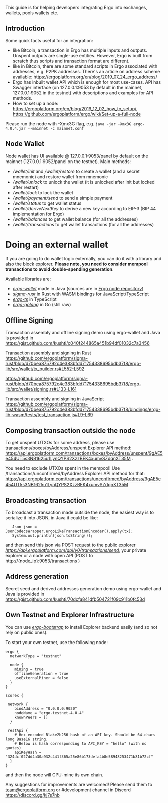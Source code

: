 This guide is for helping developers integrating Ergo into exchanges, wallets, pools wallets etc.

Introduction
------------

Some quick facts useful for an integration:

* like Bitcoin, a transaction in Ergo has multiple inputs and outputs. Unspent outputs are single-use entities. However, Ergo is built from scratch thus scripts and transaction format are different.
* like in Bitcoin, there are some standard scripts in Ergo associated with addresses, e.g. P2PK addresses. There's an article on address scheme available: https://ergoplatform.org/en/blog/2019_07_24_ergo_address/
* Ergo has inbuilt wallet API which is enough for most use-cases. API has Swagger interface (on 127.0.0.1:9053 by default in the mainnet, 127.0.0.1:9052 in the testnet) with descriptions and examples for API methods.
* How to set up a node: https://ergoplatform.org/en/blog/2019_12_02_how_to_setup/, https://github.com/ergoplatform/ergo/wiki/Set-up-a-full-node

Please run the node with -Xmx3G flag, e.g. ```java -jar -Xmx3G ergo-4.0.4.jar --mainnet -c mainnet.conf```

Node Wallet
-----------

Node wallet has UI available @ 127.0.0.1:9053/panel by default on the mainnet (127.0.0.1:9052/panel on the testnet). Main methods:

* */wallet/init* and */wallet/restore* to create a wallet (and a secret mnemonic) and restore wallet from mnemonic
* */wallet/unlock* to unlock the wallet (it is unlocked after init but locked after restart)
* */wallet/lock* to lock the wallet
* */wallet/payment/send* to send a simple payment
* */wallet/status* to get wallet status
* */wallet/deriveNextKey* to derive a new key according to EIP-3 (BIP 44 implementation for Ergo)
* */wallet/balances* to get wallet balance (for all the addresses) 
* */wallet/transactions* to get wallet transactions (for all the addresses) 

Doing an external wallet
========================

If you are going to do wallet logic externally, you can do it with a library and also the block explorer. **Please note, you need to consider mempool transactions to avoid double-spending generation**.

Available libraries are:

* [*ergo-wallet*](https://mvnrepository.com/artifact/org.ergoplatform/ergo-wallet) made in Java (sources are in [Ergo node repository](https://github.com/ergoplatform/ergo/tree/master/ergo-wallet))
* [*sigma-rust*](https://github.com/ergoplatform/sigma-rust/) in Rust with WASM bindings for JavaScript/TypeScript
* [*ergo-ts*](https://github.com/coinbarn/ergo-ts) in TypeScript
* [*ergo-golang*](https://github.com/azhiganov/ergo-golang) in Go (still raw)


Offline Signing
---------------
Transaction assembly and offline signing demo using ergo-wallet and Java is provided in https://gist.github.com/kushti/c040f244865a451b94df01032c7a3456 

Transaction assembly and signing in Rust
https://github.com/ergoplatform/sigma-rust/blob/d70bea875792c4e383bfdd71754338695bdb37f8/ergo-lib/src/wallet/tx_builder.rs#L552-L592

https://github.com/ergoplatform/sigma-rust/blob/d70bea875792c4e383bfdd71754338695bdb37f8/ergo-lib/src/wallet/signing.rs#L133-L161

Transaction assembly and signing in JavaScript
https://github.com/ergoplatform/sigma-rust/blob/d70bea875792c4e383bfdd71754338695bdb37f8/bindings/ergo-lib-wasm/tests/test_transaction.js#L9-L69

Composing transaction outside the node
--------------------------------------

To get unspent UTXOs for some address, please use transactions/boxes/byAddress/unspent Explorer API method: https://api.ergoplatform.com/transactions/boxes/byAddress/unspent/9gAE5e454UT5s3NB1625u1LynQYPS2XzzBEK4xumvSZdqnXT35M . 

You need to exclude UTXOs spent in the mempool! Use /transactions/unconfirmed/byAddress Explorer API method for that: https://api.ergoplatform.com/transactions/unconfirmed/byAddress/9gAE5e454UT5s3NB1625u1LynQYPS2XzzBEK4xumvSZdqnXT35M

Broadcasting transaction
------------------------

To broadcast a transaction made outside the node, the easiest way is to serialize it into JSON, in Java it could be like:

```
   Json json = JsonCodecsWrapper.ergoLikeTransactionEncoder().apply(tx);
   System.out.println(json.toString());
```

and then send this json via POST request to the public explorer *https://api.ergoplatform.com/api/v0/transactions/send*, your private explorer or a node with open API (POST to http://{node_ip}:9053/transactions )

Address generation
------------------

Secret seed and derived addresses generation demo using ergo-wallet and Java is provided in https://gist.github.com/kushti/70dcfa841dfb504721f09c911b0fc53d


Own Testnet and Explorer Infrastructure
---------------------------------------

You can use [*ergo-bootstrap*](https://github.com/ergoplatform/ergo-bootstrap) to install Explorer backend easily (and so not rely on public ones). 

To start your own testnet, use the following node:
```
ergo {
  networkType = "testnet"

  node {
    mining = true
    offlineGeneration = true
    useExternalMiner = false
  }
}

scorex {

 network {
    bindAddress = "0.0.0.0:9020"
    nodeName = "ergo-testnet-4.0.4"
    knownPeers = []
  }

 restApi {
    # Hex-encoded Blake2b256 hash of an API key. Should be 64-chars long Base16 string.
    # Below is hash corresponding to API_KEY = "hello" (with no quotes)
    apiKeyHash = "324dcf027dd4a30a932c441f365a25e86b173defa4b8e58948253471b81b72cf"
  }
}
```

and then the node will CPU-mine its own chain. 

Any suggestions for improvements are welcomed! Please send them to team@ergoplatform.org or #development channel in Discord https://discord.gg/kj7s7nb